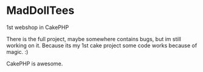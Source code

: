 # MadDollTees
1st webshop in CakePHP



There is the full project, maybe somewhere contains bugs, but im still working on it.
Because its my 1st cake project some code works because of magic. :) 

CakePHP is awesome.

